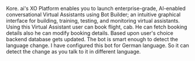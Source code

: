 Kore. ai's XO Platform enables you to launch enterprise-grade, AI-enabled conversational Virtual Assistants using Bot Builder; an intuitive graphical interface for building, training, testing, and monitoring virtual assistants.
Using this Virtual Assistant user can book flight, cab. He can fetch booking details also he can modify booking details. Based upon user's choice backend database gets updated. The bot is smart enough to detect the language change. I have configured this bot for German language. So it can detect the change as you talk to it in different language.

